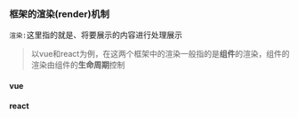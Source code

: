 ### 框架的渲染(render)机制

`渲染:`这里指的就是、将要展示的内容进行处理展示

> 以vue和react为例，在这两个框架中的渲染一般指的是**组件**的渲染，组件的渲染由组件的**生命周期**控制

#### vue

#### react

